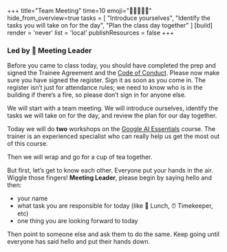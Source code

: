 +++
title="Team Meeting"
time=10
emoji="🧑🏾‍🤝‍🧑🏾"
hide_from_overview=true
tasks = [
  "Introduce yourselves",
  "Identify the tasks you will take on for the day",
  "Plan the class day together"
]
[build]
  render = 'never'
  list = 'local'
  publishResources = false
+++

### Led by 🎩 **Meeting Leader**

Before you came to class today, you should have completed the prep and signed the Trainee Agreement and the [Code of Conduct](https://codeyourfuture.io/about/code-of-conduct/). Please now make sure you have signed the register. Sign it as soon as you come in. The register isn’t just for attendance rules; we need to know who is in the building if there’s a fire, so please don’t sign in for anyone else.

We will start with a team meeting. We will introduce ourselves, identify the tasks we will take on for the day, and review the plan for our day together.

Today we will do **two** workshops on the [Google AI Essentials](https://www.coursera.org/learn/google-ai-essentials) course. The trainer is an experienced specialist who can really help us get the most out of this course.

Then we will wrap and go for a cup of tea together.

But first, let’s get to know each other. Everyone put your hands in the air. Wiggle those fingers! **Meeting Leader**, please begin by saying hello and then:

- your name
- what task you are responsible for today (like 🥪 Lunch, ⏰ Timekeeper, etc)
- one thing you are looking forward to today

Then point to someone else and ask them to do the same. Keep going until everyone has said hello and put their hands down.
